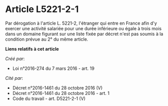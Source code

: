 # Article L5221-2-1

Par dérogation à l'article L. 5221-2, l'étranger qui entre en France afin d'y exercer une activité salariée pour une durée
inférieure ou égale à trois mois dans un domaine figurant sur une liste fixée par décret n'est pas soumis à la condition
prévue au 2° du même article.

**Liens relatifs à cet article**

_Créé par_:

  - Loi n°2016-274 du 7 mars 2016 - art. 19

_Cité par_:

  - Décret n°2016-1461 du 28 octobre 2016 (V)
  - Décret n°2016-1461 du 28 octobre 2016 - art. 1
  - Code du travail - art. D5221-2-1 (V)
